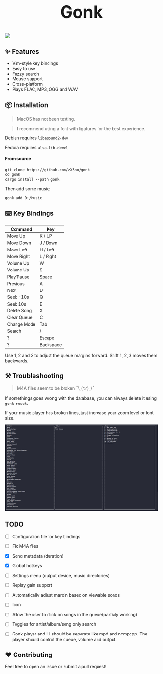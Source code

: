 <h1 align="center" style="font-size: 55px">Gonk</h1>

<div align="center" style="display:inline">
      <img src="media/gonk.gif">
</div>

## ✨ Features

- Vim-style key bindings
- Easy to use
- Fuzzy search
- Mouse support
- Cross-platform
- Plays FLAC, MP3, OGG and WAV

## 📦 Installation

> MacOS has not been testing.

> I recommend using a font with ligatures for the best experience.

Debian requires `libasound2-dev`

Fedora requires `alsa-lib-devel`

#### From source

```
git clone https://github.com/zX3no/gonk
cd gonk
cargo install --path gonk
```

Then add some music:
```
gonk add D:/Music
```

## ⌨️ Key Bindings

| Command     | Key       |
|-------------|-----------|
| Move Up     | K / UP    |
| Move Down   | J / Down  |
| Move Left   | H / Left  |
| Move Right  | L / Right |
| Volume Up   | W         |
| Volume Up   | S         |
| Play/Pause  | Space     |
| Previous    | A         |
| Next        | D         |
| Seek -10s   | Q         |
| Seek 10s    | E         |
| Delete Song | X         |
| Clear Queue | C         |
| Change Mode | Tab       |
| Search      | /         |
| ?           | Escape    |
| ?           | Backspace |

Use 1, 2 and 3 to adjust the queue margins forward. Shift 1, 2, 3 moves them backwards.

## ⚒️ Troubleshooting

> M4A files seem to be broken ¯\\\_(ツ)_/¯

If somethings goes wrong with the database, you can always delete it using `gonk reset`.

If your music player has broken lines, just increase your zoom level or font size.

![](media/broken.png)

## TODO

- [ ] Configuration file for key bindings

- [ ] Fix M4A files 

- [x] Song metadata (duration)

- [x] Global hotkeys

- [ ] Settings menu (output device, music directories)

- [ ] Replay gain support

- [ ] Automatically adjust margin based on viewable songs

- [ ] Icon

- [ ] Allow the user to click on songs in the queue(partialy working)

- [ ] Toggles for artist/album/song only search

- [ ] Gonk player and UI should be seperate like mpd and ncmpcpp. The player should control the queue, volume and output.

## ❤️ Contributing

Feel free to open an issue or submit a pull request!